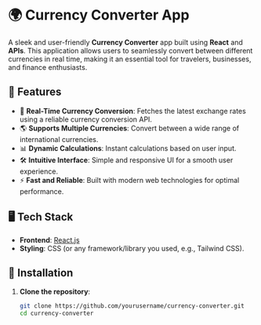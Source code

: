 # 🌍 Currency Converter App  

A sleek and user-friendly **Currency Converter** app built using **React** and **APIs**. This application allows users to seamlessly convert between different currencies in real time, making it an essential tool for travelers, businesses, and finance enthusiasts.

## 🚀 Features  

- 💱 **Real-Time Currency Conversion**: Fetches the latest exchange rates using a reliable currency conversion API.  
- 🌎 **Supports Multiple Currencies**: Convert between a wide range of international currencies.  
- 📊 **Dynamic Calculations**: Instant calculations based on user input.  
- 🛠️ **Intuitive Interface**: Simple and responsive UI for a smooth user experience.  
- ⚡ **Fast and Reliable**: Built with modern web technologies for optimal performance.

## 🖥️ Tech Stack  

- **Frontend**: [React.js](https://reactjs.org/)   
- **Styling**: CSS (or any framework/library you used, e.g., Tailwind CSS).  

## 🔧 Installation  

1. **Clone the repository**:  
   ```bash
   git clone https://github.com/yourusername/currency-converter.git
   cd currency-converter
